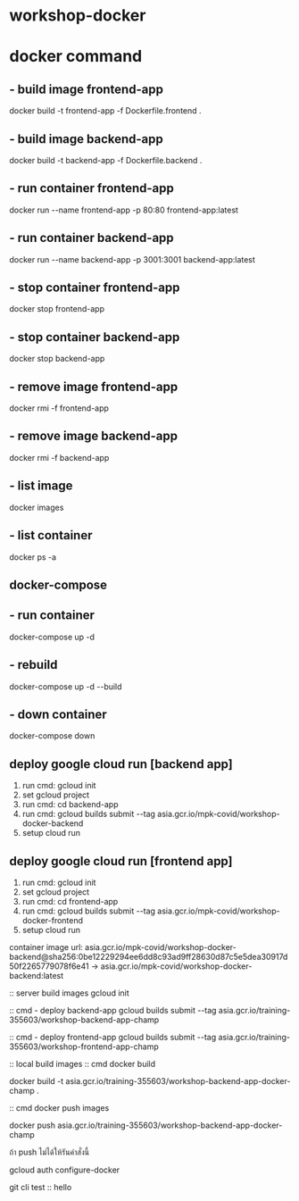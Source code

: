 # workshop-docker

# docker command
## - build image frontend-app
docker build -t frontend-app -f Dockerfile.frontend .

## - build image backend-app
docker build -t backend-app -f Dockerfile.backend .

## - run container frontend-app
docker run --name frontend-app -p 80:80 frontend-app:latest

## - run container backend-app
docker run --name backend-app -p 3001:3001 backend-app:latest

## - stop container frontend-app
docker stop frontend-app

## - stop container backend-app
docker stop backend-app

## - remove image frontend-app
docker rmi -f frontend-app

## - remove image backend-app
docker rmi -f backend-app

## - list image
docker images

## - list container
docker ps -a


## docker-compose
## - run container
docker-compose up -d

## - rebuild
docker-compose up -d --build

## - down container 
docker-compose down 

## deploy google cloud run [backend app]
1. run cmd: gcloud init
2. set gcloud project
3. run cmd: cd backend-app
4. run cmd: gcloud builds submit --tag asia.gcr.io/mpk-covid/workshop-docker-backend
5. setup cloud run 


## deploy google cloud run [frontend app]
1. run cmd: gcloud init
2. set gcloud project
3. run cmd: cd frontend-app
4. run cmd: gcloud builds submit --tag asia.gcr.io/mpk-covid/workshop-docker-frontend
5. setup cloud run 

container image url:
asia.gcr.io/mpk-covid/workshop-docker-backend@sha256:0be12229294ee6dd8c93ad9ff28630d87c5e5dea30917d50f2265779078f6e41 -> asia.gcr.io/mpk-covid/workshop-docker-backend:latest

:: server build images
gcloud init

:: cmd - deploy backend-app
gcloud builds submit --tag asia.gcr.io/training-355603/workshop-backend-app-champ

:: cmd - deploy frontend-app
gcloud builds submit --tag asia.gcr.io/training-355603/workshop-frontend-app-champ


:: local build images
:: cmd docker build

docker build -t asia.gcr.io/training-355603/workshop-backend-app-docker-champ .

:: cmd docker push images

docker push asia.gcr.io/training-355603/workshop-backend-app-docker-champ

ถ้า push ไม่ได้ให้รันคำสั่งนี้

gcloud auth configure-docker

git cli test :: hello